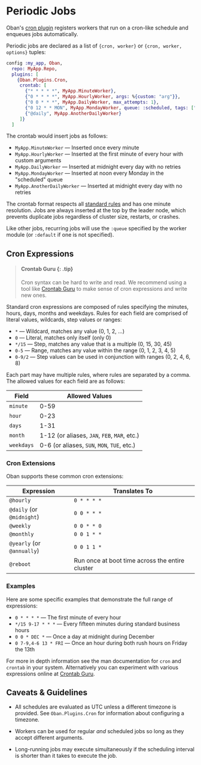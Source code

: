 # Periodic Jobs

Oban's [cron plugin](`Oban.Plugins.Cron`) registers workers that run on a cron-like schedule and enqueues jobs automatically.

Periodic jobs are declared as a list of `{cron, worker}` or `{cron, worker, options}` tuples:

```elixir
config :my_app, Oban,
  repo: MyApp.Repo,
  plugins: [
    {Oban.Plugins.Cron,
     crontab: [
       {"* * * * *", MyApp.MinuteWorker},
       {"0 * * * *", MyApp.HourlyWorker, args: %{custom: "arg"}},
       {"0 0 * * *", MyApp.DailyWorker, max_attempts: 1},
       {"0 12 * * MON", MyApp.MondayWorker, queue: :scheduled, tags: ["mondays"]},
       {"@daily", MyApp.AnotherDailyWorker}
     ]}
  ]
```

The crontab would insert jobs as follows:

  * `MyApp.MinuteWorker` — Inserted once every minute
  * `MyApp.HourlyWorker` — Inserted at the first minute of every hour with custom arguments
  * `MyApp.DailyWorker` — Inserted at midnight every day with no retries
  * `MyApp.MondayWorker` — Inserted at noon every Monday in the "scheduled" queue
  * `MyApp.AnotherDailyWorker` — Inserted at midnight every day with no retries

The crontab format respects all [standard rules][cron] and has one minute resolution. Jobs are
always inserted at the top by the leader node, which prevents duplicate jobs regardless of
cluster size, restarts, or crashes.

Like other jobs, recurring jobs will use the `:queue` specified by the worker module (or
`:default` if one is not specified).

## Cron Expressions

> #### Crontab Guru {: .tip}
>
> Cron syntax can be hard to write and read. We recommend using a tool
> like [Crontab Guru][guru] to make sense of cron expressions and write
> new ones.

Standard cron expressions are composed of rules specifying the minutes, hours, days, months and
weekdays. Rules for each field are comprised of literal values, wildcards, step values or ranges:

  * `*` — Wildcard, matches any value (0, 1, 2, …)
  * `0` — Literal, matches only itself (only 0)
  * `*/15` — Step, matches any value that is a multiple (0, 15, 30, 45)
  * `0-5` — Range, matches any value within the range (0, 1, 2, 3, 4, 5)
  * `0-9/2` — Step values can be used in conjunction with ranges (0, 2, 4, 6, 8)

Each part may have multiple rules, where rules are separated by a comma. The allowed values for
each field are as follows:

| Field      | Allowed Values                               |
| ---------- | -------------------------------------------- |
| `minute`   | 0-59                                         |
| `hour`     | 0-23                                         |
| `days`     | 1-31                                         |
| `month`    | 1-12 (or aliases, `JAN`, `FEB`, `MAR`, etc.) |
| `weekdays` | 0-6 (or aliases, `SUN`, `MON`, `TUE`, etc.)  |

### Cron Extensions

Oban supports these common cron extensions:

| Expression                 | Translates To                                   |
| -------------------------- | ----------------------------------------------- |
| `@hourly`                  | `0 * * * *`                                     |
| `@daily` (or `@midnight`)  | `0 0 * * *`                                     |
| `@weekly`                  | `0 0 * * 0`                                     |
| `@monthly`                 | `0 0 1 * *`                                     |
| `@yearly` (or `@annually`) | `0 0 1 1 *`                                     |
| `@reboot`                  | Run once at boot time across the entire cluster |

### Examples

Here are some specific examples that demonstrate the full range of expressions:

  * `0 * * * *` — The first minute of every hour
  * `*/15 9-17 * * *` — Every fifteen minutes during standard business hours
  * `0 0 * DEC *` — Once a day at midnight during December
  * `0 7-9,4-6 13 * FRI` — Once an hour during both rush hours on Friday the 13th

For more in depth information see the man documentation for `cron` and `crontab` in your system.
Alternatively you can experiment with various expressions online at [Crontab Guru][guru].

## Caveats & Guidelines

  * All schedules are evaluated as UTC unless a different timezone is provided. See
  `Oban.Plugins.Cron` for information about configuring a timezone.

  * Workers can be used for regular _and_ scheduled jobs so long as they accept different arguments.

  * Long-running jobs may execute simultaneously if the scheduling interval is shorter than it takes
  to execute the job.

[cron]: https://en.wikipedia.org/wiki/Cron
[guru]: https://crontab.guru
